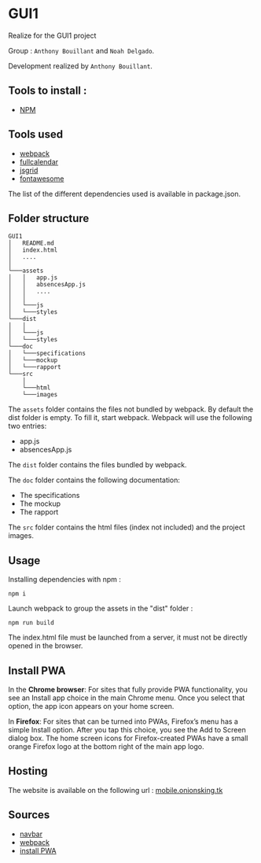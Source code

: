 # GUI1

Realize for the GUI1 project

Group : `Anthony Bouillant` and `Noah Delgado`.

Development realized by `Anthony Bouillant`.

## Tools to install :

- [NPM](https://docs.npmjs.com/getting-started/)

## Tools used

- [webpack](https://webpack.js.org/)
- [fullcalendar](https://fullcalendar.io/)
- [jsgrid](http://js-grid.com/)
- [fontawesome](https://fontawesome.com/)

The list of the different dependencies used is available in package.json.

## Folder structure
```
GUI1
│   README.md
│   index.html 
│   ....
│
└───assets
│   │   app.js
│   │   absencesApp.js
│   │   ....
│   │
│   └───js
│   └───styles 
└───dist
│   │
│   └───js
│   └───styles 
└───doc
│   └───specifications
│   └───mockup
│   └───rapport
└───src
    │
    └───html
    └───images
```

The `assets` folder contains the files not bundled by webpack. By default the dist folder is empty. To fill it, start webpack.
Webpack will use the following two entries:
- app.js 
- absencesApp.js

The `dist` folder contains the files bundled by webpack.

The `doc` folder contains the following documentation:
- The specifications
- The mockup
- The rapport

The `src` folder contains the html files (index not included) and the project images.

## Usage

Installing dependencies with npm :

`npm i`

Launch webpack to group the assets in the "dist" folder :

`npm run build`

The index.html file must be launched from a server, it must not be directly opened in the browser.

## Install PWA

In the **Chrome browser**: For sites that fully provide PWA functionality, you see an Install app choice in the main Chrome menu. Once you select that option, the app icon appears on your home screen.

In **Firefox**: For sites that can be turned into PWAs, Firefox’s menu has a simple Install option. After you tap this choice, you see the Add to Screen dialog box. The home screen icons for Firefox-created PWAs have a small orange Firefox logo at the bottom right of the main app logo.

## Hosting
The website is available on the following url : [mobile.onionsking.tk](https://mobile.onionsking.tk/)

## Sources
- [navbar](https://codepen.io/sanketbodke/pen/qBXBOgb)
- [webpack](https://medium.com/js-imaginea/webpack-why-and-what-4948433cc2d3)
- [install PWA](https://www.pcmag.com/how-to/how-to-use-progressive-web-apps)

